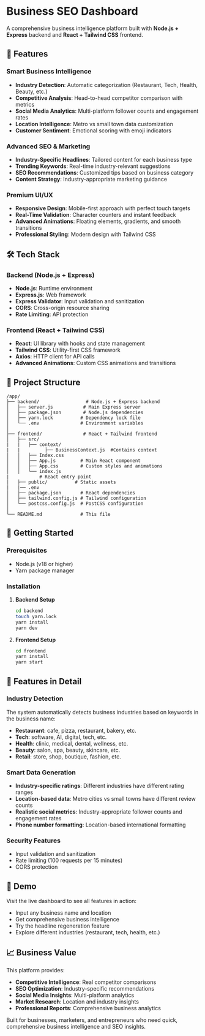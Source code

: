 # Business SEO Dashboard

A comprehensive business intelligence platform built with **Node.js + Express** backend and **React + Tailwind CSS** frontend.

## 🚀 Features

### Smart Business Intelligence
- **Industry Detection**: Automatic categorization (Restaurant, Tech, Health, Beauty, etc.)
- **Competitive Analysis**: Head-to-head competitor comparison with metrics
- **Social Media Analytics**: Multi-platform follower counts and engagement rates
- **Location Intelligence**: Metro vs small town data customization
- **Customer Sentiment**: Emotional scoring with emoji indicators

### Advanced SEO & Marketing
- **Industry-Specific Headlines**: Tailored content for each business type
- **Trending Keywords**: Real-time industry-relevant suggestions
- **SEO Recommendations**: Customized tips based on business category
- **Content Strategy**: Industry-appropriate marketing guidance

### Premium UI/UX
- **Responsive Design**: Mobile-first approach with perfect touch targets
- **Real-Time Validation**: Character counters and instant feedback
- **Advanced Animations**: Floating elements, gradients, and smooth transitions
- **Professional Styling**: Modern design with Tailwind CSS

## 🛠 Tech Stack

### Backend (Node.js + Express)
- **Node.js**: Runtime environment
- **Express.js**: Web framework
- **Express Validator**: Input validation and sanitization
- **CORS**: Cross-origin resource sharing
- **Rate Limiting**: API protection

### Frontend (React + Tailwind CSS)
- **React**: UI library with hooks and state management
- **Tailwind CSS**: Utility-first CSS framework
- **Axios**: HTTP client for API calls
- **Advanced Animations**: Custom CSS animations and transitions

## 📁 Project Structure

```
/app/
├── backend/                 # Node.js + Express backend
│   ├── server.js           # Main Express server
│   ├── package.json        # Node.js dependencies
│   ├── yarn.lock          # Dependency lock file
│   └── .env               # Environment variables
│
├── frontend/               # React + Tailwind frontend
│   ├── src/
|   |   ├── context/
|   |         ├── BusinessContext.js  #Contains context
│   │   ├── Index.css
│   │   ├── App.js         # Main React component
│   │   ├── App.css        # Custom styles and animations
│   │   └── index.js
|           # React entry point
│   ├── public/          # Static assets
|   |── .env
│   ├── package.json       # React dependencies
│   ├── tailwind.config.js # Tailwind configuration
│   └── postcss.config.js  # PostCSS configuration
│
└── README.md              # This file
```

## 🚀 Getting Started

### Prerequisites
- Node.js (v18 or higher)
- Yarn package manager

### Installation

1. **Backend Setup**
   ```bash
   cd backend
   touch yarn.lock
   yarn install
   yarn dev
   ```

2. **Frontend Setup**
   ```bash
   cd frontend
   yarn install
   yarn start
   ```


## 🎯 Features in Detail

### Industry Detection
The system automatically detects business industries based on keywords in the business name:
- **Restaurant**: cafe, pizza, restaurant, bakery, etc.
- **Tech**: software, AI, digital, tech, etc.
- **Health**: clinic, medical, dental, wellness, etc.
- **Beauty**: salon, spa, beauty, skincare, etc.
- **Retail**: store, shop, boutique, fashion, etc.

### Smart Data Generation
- **Industry-specific ratings**: Different industries have different rating ranges
- **Location-based data**: Metro cities vs small towns have different review counts
- **Realistic social metrics**: Industry-appropriate follower counts and engagement rates
- **Phone number formatting**: Location-based international formatting

### Security Features
- Input validation and sanitization
- Rate limiting (100 requests per 15 minutes)
- CORS protection

## 🌟 Demo

Visit the live dashboard to see all features in action:
- Input any business name and location
- Get comprehensive business intelligence
- Try the headline regeneration feature
- Explore different industries (restaurant, tech, health, etc.)

## 📈 Business Value

This platform provides:
- **Competitive Intelligence**: Real competitor comparisons
- **SEO Optimization**: Industry-specific recommendations
- **Social Media Insights**: Multi-platform analytics
- **Market Research**: Location and industry insights
- **Professional Reports**: Comprehensive business analytics

Built for businesses, marketers, and entrepreneurs who need quick, comprehensive business intelligence and SEO insights.
